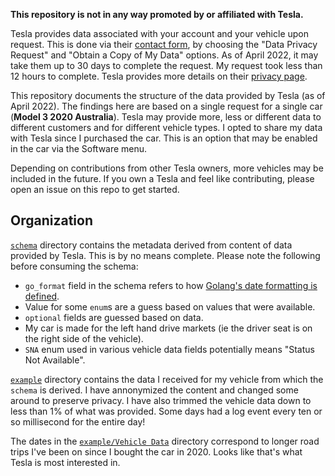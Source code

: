 **This repository is not in any way promoted by or affiliated with Tesla.**

Tesla provides data associated with your account and your vehicle upon
request. This is done via their [contact
form](https://www.tesla.com/contactus), by choosing the "Data Privacy
Request" and "Obtain a Copy of My Data" options. As of April 2022, it
may take them up to 30 days to complete the request. My request took
less than 12 hours to complete. Tesla provides more details on their
[privacy page](https://www.tesla.com/support/privacy).

This repository documents the structure of the data provided by Tesla
(as of April 2022). The findings here are based on a single request for
a single car (**Model 3 2020 Australia**). Tesla may provide more, less
or different data to different customers and for different vehicle
types. I opted to share my data with Tesla since I purchased the car.
This is an option that may be enabled in the car via the Software menu.

Depending on contributions from other Tesla owners, more vehicles may be
included in the future. If you own a Tesla and feel like contributing,
please open an issue on this repo to get started.

## Organization

[`schema`](schema) directory contains the metadata derived from content
of data provided by Tesla. This is by no means complete. Please note the
following before consuming the schema:

- `go_format` field in the schema refers to how [Golang's date
  formatting is defined](https://pkg.go.dev/time#pkg-constants).
- Value for some `enum`s are a guess based on values that were
  available.
- `optional` fields are guessed based on data.
- My car is made for the left hand drive markets (ie the driver seat is
  on the right side of the vehicle).
- `SNA` enum used in various vehicle data fields potentially means
  "Status Not Available".

[`example`](example) directory contains the data I received for my
vehicle from which the `schema` is derived. I have annonymized the
content and changed some around to preserve privacy. I have also trimmed
the vehicle data down to less than 1% of what was provided. Some days
had a log event every ten or so millisecond for the entire day!

The dates in the [`example/Vehicle Data`](<example/Vehicle Data>)
directory correspond to longer road trips I've been on since I bought
the car in 2020. Looks like that's what Tesla is most interested in.
